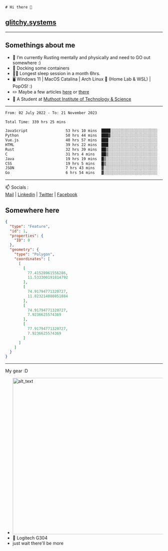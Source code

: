 ```
# Hi there 👋
```
## [glitchy.systems](https://glitchy.systems)
---

## Somethings about me



- 🌱 I’m currently Rusting mentally and physically and need to GO out somewhere :)
- 🐋 Docking some containers
- 😶‍🌫️ Longest sleep session in a month 6hrs.
- 🖥️ Windows 11 | MacOS Catalina | Arch Linux 🦩 (Home Lab & WSL) | PopOS! :)
- ✏️ Maybe a few articles [here](https://medium.com/@advaithnarayanan8) or [there](https://medium.com/@advaithnarayanan8)
- 📑 A Student at [Muthoot Institute of Technology & Science](https://mgmits.ac.in/)



---

<!--START_SECTION:waka-->

```txt
From: 02 July 2022 - To: 21 November 2023

Total Time: 339 hrs 25 mins

JavaScript                 53 hrs 10 mins  ████░░░░░░░░░░░░░░░░░░░░░   15.67 %
Python                     50 hrs 44 mins  ███▓░░░░░░░░░░░░░░░░░░░░░   14.95 %
Vue.js                     40 hrs 57 mins  ███░░░░░░░░░░░░░░░░░░░░░░   12.06 %
HTML                       39 hrs 22 mins  ███░░░░░░░░░░░░░░░░░░░░░░   11.60 %
Rust                       32 hrs 39 mins  ██▒░░░░░░░░░░░░░░░░░░░░░░   09.62 %
C                          31 hrs 4 mins   ██▒░░░░░░░░░░░░░░░░░░░░░░   09.16 %
Java                       19 hrs 19 mins  █▒░░░░░░░░░░░░░░░░░░░░░░░   05.69 %
CSS                        19 hrs 5 mins   █▒░░░░░░░░░░░░░░░░░░░░░░░   05.62 %
JSON                       7 hrs 43 mins   ▓░░░░░░░░░░░░░░░░░░░░░░░░   02.27 %
Go                         6 hrs 54 mins   ▓░░░░░░░░░░░░░░░░░░░░░░░░   02.04 %
```

<!--END_SECTION:waka-->

---

📫 Socials :<br>
[Mail](mailto:advaithnarayanan8@gmail.com) | [Linkedin](https://www.linkedin.com/in/advaith-narayanan-a72152214/) | [Twitter](https://twitter.com/advaithnarayan) | [Facebook](https://screenmessage.com/qinq)

## Somewhere here

```geojson
{
  "type": "Feature",
  "id": 1,
  "properties": {
    "ID": 0
  },
  "geometry": {
    "type": "Polygon",
    "coordinates": [
      [
        [
          77.41528961556286,
          11.533300191814792
        ],
        [
          74.91794771320727,
          11.823214080851884
        ],
        [
          74.91794771320727,
          7.9236625574369
        ],
        [
          77.91794771320727,
          7.9236625574369
        ]
      ]
    ]
  }
}
```


--- 
My gear :D

- [<img alt="alt_text" width="500px" src="https://valid.x86.fr/cache/banner/xv24bv-6.png" />](https://valid.x86.fr/xv24bv)
- 🐁 Logitech G304
- just wait there'll be more

